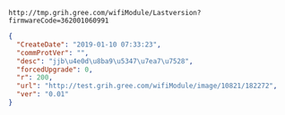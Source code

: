 `http://tmp.grih.gree.com/wifiModule/Lastversion?firmwareCode=362001060991`

```json
{
  "CreateDate": "2019-01-10 07:33:23",
  "commProtVer": "",
  "desc": "jjb\u4e0d\u8ba9\u5347\u7ea7\u7528",
  "forcedUpgrade": 0,
  "r": 200,
  "url": "http://test.grih.gree.com/wifiModule/image/10821/182272",
  "ver": "0.01"
}
```